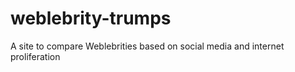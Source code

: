 weblebrity-trumps
=================

A site to compare Weblebrities based on social media and internet proliferation